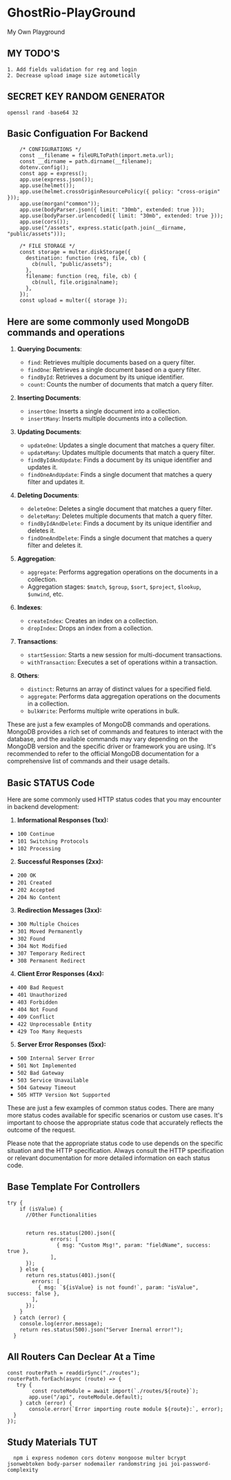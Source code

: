 # GhostRio-PlayGround

My Own Playground

## MY TODO'S

    1. Add fields validation for reg and login
    2. Decrease upload image size autometically

## SECRET KEY RANDOM GENERATOR

    openssl rand -base64 32

## Basic Configuation For Backend

        /* CONFIGURATIONS */
        const __filename = fileURLToPath(import.meta.url);
        const __dirname = path.dirname(__filename);
        dotenv.config();
        const app = express();
        app.use(express.json());
        app.use(helmet());
        app.use(helmet.crossOriginResourcePolicy({ policy: "cross-origin" }));
        app.use(morgan("common"));
        app.use(bodyParser.json({ limit: "30mb", extended: true }));
        app.use(bodyParser.urlencoded({ limit: "30mb", extended: true }));
        app.use(cors());
        app.use("/assets", express.static(path.join(__dirname, "public/assets")));

        /* FILE STORAGE */
        const storage = multer.diskStorage({
          destination: function (req, file, cb) {
            cb(null, "public/assets");
          },
          filename: function (req, file, cb) {
            cb(null, file.originalname);
          },
        });
        const upload = multer({ storage });

## Here are some commonly used MongoDB commands and operations

1. **Querying Documents**:

   - `find`: Retrieves multiple documents based on a query filter.
   - `findOne`: Retrieves a single document based on a query filter.
   - `findById`: Retrieves a document by its unique identifier.
   - `count`: Counts the number of documents that match a query filter.

2. **Inserting Documents**:

   - `insertOne`: Inserts a single document into a collection.
   - `insertMany`: Inserts multiple documents into a collection.

3. **Updating Documents**:

   - `updateOne`: Updates a single document that matches a query filter.
   - `updateMany`: Updates multiple documents that match a query filter.
   - `findByIdAndUpdate`: Finds a document by its unique identifier and updates it.
   - `findOneAndUpdate`: Finds a single document that matches a query filter and updates it.

4. **Deleting Documents**:

   - `deleteOne`: Deletes a single document that matches a query filter.
   - `deleteMany`: Deletes multiple documents that match a query filter.
   - `findByIdAndDelete`: Finds a document by its unique identifier and deletes it.
   - `findOneAndDelete`: Finds a single document that matches a query filter and deletes it.

5. **Aggregation**:

   - `aggregate`: Performs aggregation operations on the documents in a collection.
   - Aggregation stages: `$match`, `$group`, `$sort`, `$project`, `$lookup`, `$unwind`, etc.

6. **Indexes**:

   - `createIndex`: Creates an index on a collection.
   - `dropIndex`: Drops an index from a collection.

7. **Transactions**:

   - `startSession`: Starts a new session for multi-document transactions.
   - `withTransaction`: Executes a set of operations within a transaction.

8. **Others**:
   - `distinct`: Returns an array of distinct values for a specified field.
   - `aggregate`: Performs data aggregation operations on the documents in a collection.
   - `bulkWrite`: Performs multiple write operations in bulk.

These are just a few examples of MongoDB commands and operations. MongoDB provides a rich set of commands and features to interact with the database, and the available commands may vary depending on the MongoDB version and the specific driver or framework you are using. It's recommended to refer to the official MongoDB documentation for a comprehensive list of commands and their usage details.

## Basic STATUS Code

Here are some commonly used HTTP status codes that you may encounter in backend development:

1. **Informational Responses (1xx):**

- `100 Continue`
- `101 Switching Protocols`
- `102 Processing`

2. **Successful Responses (2xx):**

- `200 OK`
- `201 Created`
- `202 Accepted`
- `204 No Content`

3. **Redirection Messages (3xx):**

- `300 Multiple Choices`
- `301 Moved Permanently`
- `302 Found`
- `304 Not Modified`
- `307 Temporary Redirect`
- `308 Permanent Redirect`

4. **Client Error Responses (4xx):**

- `400 Bad Request`
- `401 Unauthorized`
- `403 Forbidden`
- `404 Not Found`
- `409 Conflict`
- `422 Unprocessable Entity`
- `429 Too Many Requests`

5. **Server Error Responses (5xx):**

- `500 Internal Server Error`
- `501 Not Implemented`
- `502 Bad Gateway`
- `503 Service Unavailable`
- `504 Gateway Timeout`
- `505 HTTP Version Not Supported`

These are just a few examples of common status codes. There are many more status codes available for specific scenarios or custom use cases. It's important to choose the appropriate status code that accurately reflects the outcome of the request.

Please note that the appropriate status code to use depends on the specific situation and the HTTP specification. Always consult the HTTP specification or relevant documentation for more detailed information on each status code.

## Base Template For Controllers

    try {
        if (isValue) {
          //Other Functionalities


          return res.status(200).json({
                  errors: [
                    { msg: "Custom Msg!", param: "fieldName", success: true },
                  ],
          });
        } else {
          return res.status(401).json({
            errors: [
              { msg: `${isValue} is not found!`, param: "isValue", success: false },
            ],
          });
        }
      } catch (error) {
        console.log(error.message);
        return res.status(500).json("Server Inernal error!");
      }

## All Routers Can Declear At a Time

    const routerPath = readdirSync("./routes");
    routerPath.forEach(async (route) => {
       try {
            const routeModule = await import(`./routes/${route}`);
           app.use("/api", routeModule.default);
        } catch (error) {
           console.error(`Error importing route module ${route}:`, error);
      }
    });

## Study Materials TUT

      npm i express nodemon cors dotenv mongoose multer bcrypt jsonwebtoken body-parser nodemailer randomstring joi joi-password-complexity
